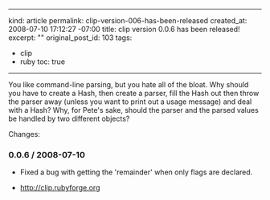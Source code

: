 ----- 
kind: article
permalink: clip-version-006-has-been-released
created_at: 2008-07-10 17:12:27 -07:00
title: clip version 0.0.6 has been released!
excerpt: ""
original_post_id: 103
tags: 
- clip
- ruby
toc: true
-----
You like command-line parsing, but you hate all of the bloat. Why
should you have to create a Hash, then create a parser, fill the Hash
out then throw the parser away (unless you want to print out a usage
message) and deal with a Hash? Why, for Pete's sake, should the parser
and the parsed values be handled by two different objects?

Changes:

### 0.0.6 / 2008-07-10

* Fixed a bug with getting the 'remainder' when only flags are declared.

* <http://clip.rubyforge.org>
